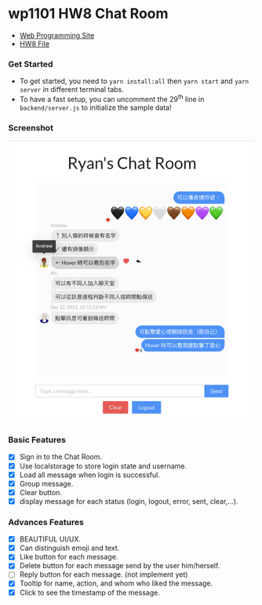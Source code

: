 # wp1101 HW8 Chat Room

- [Web Programming Site](https://wp.ee.ntu.edu.tw/)
- [HW8 File](https://ceiba.ntu.edu.tw/course/fdb723/hw/hw8.pdf)

### Get Started

- To get started, you need to `yarn install:all` then `yarn start` and `yarn server` in different terminal tabs.
- To have a fast setup, you can uncomment the 29<sup>th</sup> line in `backend/server.js` to initialize the sample data!

### Screenshot

<p align="center">
	<img src="Screenshot.png" alt="Screenshot" style="width:500px">
</p>

### Basic Features

- [x] Sign in to the Chat Room.
- [x] Use localstorage to store login state and username.
- [x] Load all message when login is successful.
- [x] Group message.
- [x] Clear button.
- [x] display message for each status (login, logout, error, sent, clear,...).
### Advances Features

- [x] BEAUTIFUL UI/UX.
- [x] Can distinguish emoji and text.
- [x] Like button for each message.
- [x] Delete button for each message send by the user him/herself.
- [ ] Reply button for each message. (not implement yet)
- [x] Tooltip for name, action, and whom who liked the message.
- [x] Click to see the timestamp of the message.
